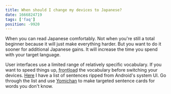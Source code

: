 ```yaml
---
title: When should I change my devices to Japanese?
date: 1666824719
tags: ['faq']
position: -9920
---
```


When you can read Japanese comfortably.
Not when you're still a total beginner because it will just make everything harder.
But you want to do it sooner for additional Japanese gains.
It will increase the time you spend with your target language.

User interfaces use a limited range of relatively specific vocabulary.
If you want to speed things up,
<abbr title="Learn ahead of time using Anki">frontload</abbr> the vocabulary before switching your devices.
[Here](https://gist.github.com/tatsumoto-ren/844c4a36491aee2820d09f4852c18172)
I have a list of sentences ripped from Android's system UI.
Go through the list and use [Yomichan](setting-up-yomichan.html) to make targeted sentence cards for words you don't know.
